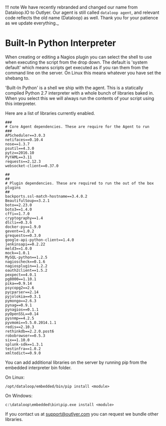 !!! note
    We have recently rebranded and changed our name from Dataloop.IO to Outlyer. Our agent is still called `dataloop agent`, and relevant code reflects the old name (Dataloop) as well. Thank you for your patience as we update everything._


# Built-In Python Interpreter

When creating or editing a Nagios plugin you can select the shell to use when executing the script from the drop down. The default is 'system default' which means scripts get executed as if you ran them from the command line on the server. On Linux this means whatever you have set the shebang to.

'Built-In Python' is a shell we ship with the agent. This is a statically compiled Python 2.7 interpreter with a whole bunch of libraries baked in. When you select this we will always run the contents of your script using this interpreter.

Here are a list of libraries currently enabled.

```
###
# Core Agent dependencies. These are require for the Agent to run
###
APScheduler==3.0.3
netifaces==0.10.4
nose==1.3.7
psutil==4.3.0
pytz==2016.10
PyYAML==3.11
requests==2.12.3
websocket-client==0.37.0
```

```
##
##
# Plugin dependencies. These are required to run the out of the box plugins
##
backports.ssl-match-hostname==3.4.0.2
BeautifulSoup==3.2.1
boto==2.23.0
boto3==1.4.0
cffi==1.7.0
cryptography==1.4
dlcli==0.3.6
docker-py==1.9.0
gevent==1.0.2
grequests==0.3.0
google-api-python-client==1.4.0
jenkinsapi==0.2.22
meld3==1.0.0
mock==1.0.1
MySQL-python==1.2.5
nagioscheck==0.1.6
nagiosplugin==1.2.2
oauth2client==1.5.2
pexpect==4.0.1
pg8000==1.10.1
pika==0.9.14
psycopg2==2.6
pycparser==2.14
pyjolokia==0.3.1
pymongo==2.6.3
pynag==0.9.1
pynagios==0.1.1
pyOpenSSL==0.14
pysnmp==4.2.5
pyvmomi==5.5.0.2014.1.1
redis==2.10.3
rethinkdb==2.2.0.post6
robobrowser==0.5.3
six==1.10.0
splunk-sdk==1.3.1
testinfra==1.0.2
xmltodict==0.9.0
```

You can add additional libraries on the server by running pip from the embedded interpreter bin folder.

On Linux:

```
/opt/dataloop/embedded/bin/pip install <module>
```

On Windows:

```
c:\dataloop\embedded\bin\pip.exe install <module>
```

If you contact us at <support@outlyer.com> you can request we bundle other libraries.
